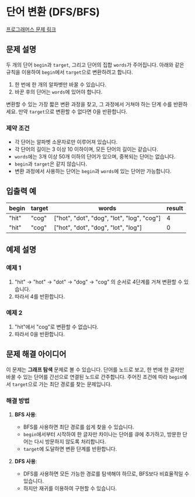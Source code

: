 # 단어 변환 (DFS/BFS)

[프로그래머스 문제 링크](https://school.programmers.co.kr/learn/courses/30/lessons/43163?language=javascript)

## 문제 설명
두 개의 단어 `begin`과 `target`, 그리고 단어의 집합 `words`가 주어집니다. 아래와 같은 규칙을 이용하여 `begin`에서 `target`으로 변환하려고 합니다.

1. 한 번에 한 개의 알파벳만 바꿀 수 있습니다.
2. 바꾼 후의 단어는 `words`에 있어야 합니다.

변환할 수 있는 가장 짧은 변환 과정을 찾고, 그 과정에서 거쳐야 하는 단계 수를 반환하세요. 만약 `target`으로 변환할 수 없다면 0을 반환합니다.

### 제약 조건
- 각 단어는 알파벳 소문자로만 이루어져 있습니다.
- 각 단어의 길이는 3 이상 10 이하이며, 모든 단어의 길이는 같습니다.
- `words`에는 3개 이상 50개 이하의 단어가 있으며, 중복되는 단어는 없습니다.
- `begin`과 `target`은 같지 않습니다.
- 변환 과정에서 사용하는 단어는 `begin`과 `words`에 있는 단어만 가능합니다.

## 입출력 예

| begin   | target  | words                          | result |
|---------|---------|--------------------------------|--------|
| "hit"   | "cog"   | ["hot", "dot", "dog", "lot", "log", "cog"] | 4      |
| "hit"   | "cog"   | ["hot", "dot", "dog", "lot", "log"]        | 0      |

## 예제 설명

### 예제 1
1. "hit" → "hot" → "dot" → "dog" → "cog" 의 순서로 4단계를 거쳐 변환할 수 있습니다.
2. 따라서 4를 반환합니다.

### 예제 2
1. "hit"에서 "cog"로 변환할 수 없습니다.
2. 따라서 0을 반환합니다.

## 문제 해결 아이디어

이 문제는 **그래프 탐색** 문제로 볼 수 있습니다. 단어를 노드로 보고, 한 번에 한 글자만 바꿀 수 있는 단어를 간선으로 연결된 노드로 간주합니다. 주어진 조건에 따라 `begin`에서 `target`으로 가는 최단 경로를 찾는 문제입니다.

### 해결 방법
1. **BFS 사용**:
   - BFS를 사용하면 최단 경로를 쉽게 찾을 수 있습니다.
   - `begin`에서부터 시작하여 한 글자만 차이나는 단어를 큐에 추가하고, 방문한 단어는 다시 방문하지 않도록 처리합니다.
   - `target`에 도달하면 변환 단계를 반환합니다.

2. **DFS 사용**:
   - DFS를 사용하면 모든 가능한 경로를 탐색해야 하므로, BFS보다 비효율적일 수 있습니다.
   - 하지만 재귀를 이용하여 구현할 수 있습니다.
